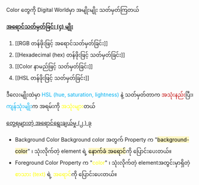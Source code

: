 
Color တွေကို Digital Worldမှာ အမျိုးမျိုး သတ်မှတ်ကြတယ်

<u>**အရောင်သတ်မှတ်ခြင်း (၄) မျိုး**</u>

1. [[RGB တန်ဖိုးဖြင့် အရောင်သတ်မှတ်ခြင်း]]
2. [[Hexadecimal (hex) တန်ဖိုးဖြင့် သတ်မှတ်ခြင်း]]
3. [[Color နာမည်ဖြင့် သတ်မှတ်ခြင်း]]
4. [[HSL တန်ဖိုးဖြင့် သတ်မှတ်ခြင်း]]

ဒီလေးမျိုးထဲမှာ <span style="color:rgb(0, 176, 240)">HSL (hue, saturation, lightness)</span> နဲ့ သတ်မှတ်တာက <span style="color:rgb(192, 0, 0)">အသုံးနည်း</span>ပြီး၊ <span style="color:rgb(0, 176, 240)">ကျန်သုံးမျိုး</span>က အရမ်းကို <span style="color:rgb(255, 255, 0)">အသုံးများ</span>တယ်

<u> တွေ့ရများတဲ့ အရောင်‌ရွေးချယ်မှု (၂ ) ခု </u>

- Background Color
	Background color အတွက် Property က "<mark style="background: #FFF3A3A6;">background-color</mark>" ၊ သုံးလိုက်တဲ့ element ရဲ့ <mark style="background: #FFF3A3A6;">နောက်ခံ အရောင်</mark>ကို ပြောင်းပေးတယ်။
- Foreground Color
	Property က "<span style="color:rgb(255, 255, 0)">color</span>" ၊ သုံးလိုက်တဲ့ elementအတွင်းမှာရှိတဲ့ <span style="color:rgb(255, 255, 0)">စာသား (text) </span>ရဲ့ <span style="color:rgb(255, 255, 0)">အ‌ရောင်</span>ကို ပြောင်းပေးတယ်။